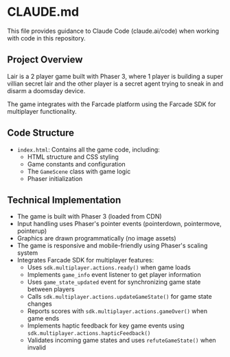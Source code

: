 # CLAUDE.md

This file provides guidance to Claude Code (claude.ai/code) when working with code in this repository.

## Project Overview

Lair is a 2 player game built with Phaser 3, where 1 player is building a super
villian secret lair and the other player is a secret agent trying to sneak in
and disarm a doomsday device.

The game integrates with the Farcade platform using the Farcade SDK for multiplayer functionality.

## Code Structure

- `index.html`: Contains all the game code, including:
  - HTML structure and CSS styling
  - Game constants and configuration
  - The `GameScene` class with game logic
  - Phaser initialization

## Technical Implementation

- The game is built with Phaser 3 (loaded from CDN)
- Input handling uses Phaser's pointer events (pointerdown, pointermove, pointerup)
- Graphics are drawn programmatically (no image assets)
- The game is responsive and mobile-friendly using Phaser's scaling system
- Integrates Farcade SDK for multiplayer features:
  - Uses `sdk.multiplayer.actions.ready()` when game loads
  - Implements `game_info` event listener to get player information
  - Uses `game_state_updated` event for synchronizing game state between players
  - Calls `sdk.multiplayer.actions.updateGameState()` for game state changes
  - Reports scores with `sdk.multiplayer.actions.gameOver()` when game ends
  - Implements haptic feedback for key game events using `sdk.multiplayer.actions.hapticFeedback()`
  - Validates incoming game states and uses `refuteGameState()` when invalid
